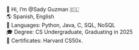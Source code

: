 👋 Hi, I’m @Sady Guzman  🇨🇱 <br>
🌎 Spanish, English <br>
🌱 Languages: Python, Java, C, SQL, NoSQL <br>
🎓 Degree: CS Undergraduate, Graduating in 2025 <br>
📖 Certificates: Harvard CS50x. <br>

<!--
**Sady-Guzman/Sady-Guzman** is a ✨ _special_ ✨ repository because its `README.md` (this file) appears on your GitHub profile.

Here are some ideas to get you started:

- 🔭 I’m currently working on ...
- 🌱 I’m currently learning ...
- 👯 I’m looking to collaborate on ...
- 🤔 I’m looking for help with ...
- 💬 Ask me about ...
- 📫 How to reach me: ...
- 😄 Pronouns: ...
- ⚡ Fun fact: ...
-->
